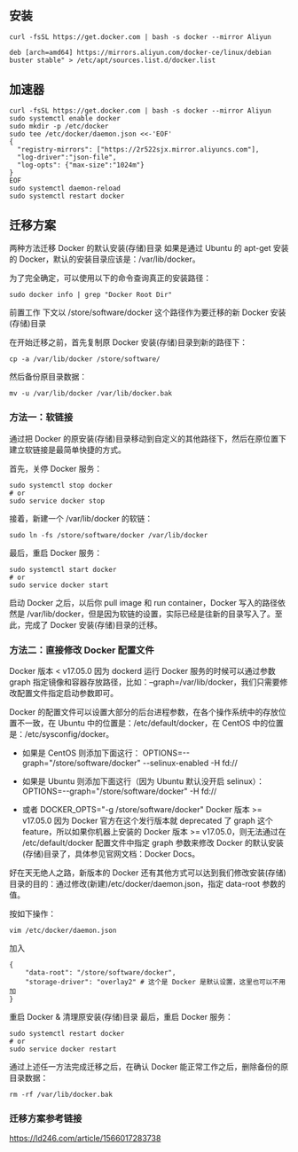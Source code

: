 ## 安装

```shell script
curl -fsSL https://get.docker.com | bash -s docker --mirror Aliyun

deb [arch=amd64] https://mirrors.aliyun.com/docker-ce/linux/debian buster stable" > /etc/apt/sources.list.d/docker.list
```

## 加速器

```shell script
curl -fsSL https://get.docker.com | bash -s docker --mirror Aliyun
sudo systemctl enable docker
sudo mkdir -p /etc/docker
sudo tee /etc/docker/daemon.json <<-'EOF'
{
  "registry-mirrors": ["https://2r522sjx.mirror.aliyuncs.com"],
  "log-driver":"json-file",
  "log-opts": {"max-size":"1024m"}
}
EOF
sudo systemctl daemon-reload
sudo systemctl restart docker

```

## 迁移方案

两种方法迁移 Docker 的默认安装(存储)目录
如果是通过 Ubuntu 的 apt-get 安装的 Docker，默认的安装目录应该是：/var/lib/docker。

为了完全确定，可以使用以下的命令查询真正的安装路径：
```
sudo docker info | grep "Docker Root Dir"
```
前置工作
下文以 /store/software/docker 这个路径作为要迁移的新 Docker 安装(存储)目录

在开始迁移之前，首先复制原 Docker 安装(存储)目录到新的路径下：
```
cp -a /var/lib/docker /store/software/
```
然后备份原目录数据：
```
mv -u /var/lib/docker /var/lib/docker.bak
```
### 方法一：软链接

通过把 Docker 的原安装(存储)目录移动到自定义的其他路径下，然后在原位置下建立软链接是最简单快捷的方式。

首先，关停 Docker 服务：
```
sudo systemctl stop docker
# or
sudo service docker stop
```
接着，新建一个 /var/lib/docker 的软链：
```
sudo ln -fs /store/software/docker /var/lib/docker
```
最后，重启 Docker 服务：
```
sudo systemctl start docker
# or
sudo service docker start
```
启动 Docker 之后，以后你 pull image 和 run container，Docker 写入的路径依然是 /var/lib/docker，但是因为软链的设置，实际已经是往新的目录写入了。至此，完成了 Docker 安装(存储)目录的迁移。

### 方法二：直接修改 Docker 配置文件

Docker 版本 < v17.05.0
因为 dockerd 运行 Docker 服务的时候可以通过参数 graph 指定镜像和容器存放路径，比如：–graph=/var/lib/docker，我们只需要修改配置文件指定启动参数即可。

Docker 的配置文件可以设置大部分的后台进程参数，在各个操作系统中的存放位置不一致，在 Ubuntu 中的位置是：/etc/default/docker，在 CentOS 中的位置是：/etc/sysconfig/docker。

* 如果是 CentOS 则添加下面这行：
OPTIONS=--graph="/store/software/docker" --selinux-enabled -H fd://

* 如果是 Ubuntu 则添加下面这行（因为 Ubuntu 默认没开启 selinux）：
OPTIONS=--graph="/store/software/docker" -H fd://
* 或者
DOCKER_OPTS="-g /store/software/docker"
Docker 版本 >= v17.05.0
因为 Docker 官方在这个发行版本就 deprecated 了 graph 这个 feature，所以如果你机器上安装的 Docker 版本 >= v17.05.0，则无法通过在 /etc/default/docker 配置文件中指定 graph 参数来修改 Docker 的默认安装(存储)目录了，具体参见官网文档：Docker Docs。

好在天无绝人之路，新版本的 Docker 还有其他方式可以达到我们修改安装(存储)目录的目的：通过修改(新建)/etc/docker/daemon.json，指定 data-root 参数的值。

按如下操作：
```
vim /etc/docker/daemon.json
```
加入
```
{
    "data-root": "/store/software/docker",
    "storage-driver": "overlay2" # 这个是 Docker 是默认设置，这里也可以不用加
}
```
重启 Docker & 清理原安装(存储)目录
最后，重启 Docker 服务：

```
sudo systemctl restart docker
# or
sudo service docker restart
```

通过上述任一方法完成迁移之后，在确认 Docker 能正常工作之后，删除备份的原目录数据：

```shell script
rm -rf /var/lib/docker.bak
```

### 迁移方案参考链接

https://ld246.com/article/1566017283738
